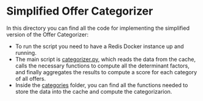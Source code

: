 # Simplified Offer Categorizer

In this directory you can find all the code for implementing the simplified version of the Offer Categorizer:
- To run the script you need to have a Redis Docker instance up and running.
- The main script is [categorizer.py][category_script], which reads the data from the cache, calls the necessary functions to compute 
  all the determinant factors, and finally aggregates the results to compute a score for each category of all offers.
- Inside the [categories][category_folder] folder, you can find all the functions needed to store the data into the cache and
  compute the categorizarion.

[category_script]: https://github.com/alexmartinezmiguel/TFM-Travels-Offers-Classification/blob/main/BPR/Simplified-OC/categorizer.py
[category_folder]: https://github.com/alexmartinezmiguel/TFM-Travels-Offers-Classification/tree/main/BPR/Simplified-OC/categories